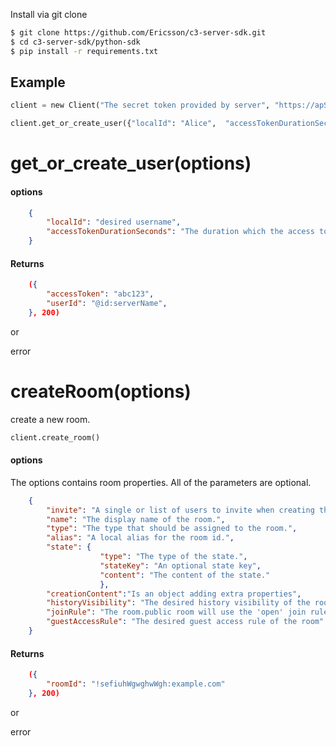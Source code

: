 Install via git clone

```bash
$ git clone https://github.com/Ericsson/c3-server-sdk.git
$ cd c3-server-sdk/python-sdk
$ pip install -r requirements.txt
```

## Example

```python
client = new Client("The secret token provided by server", "https://apServer")
```


```python
client.get_or_create_user({"localId": "Alice",  "accessTokenDurationSeconds": 100})
```


# get_or_create_user(options)

#### options
```json
    {
        "localId": "desired username",
        "accessTokenDurationSeconds": "The duration which the access token should be valid"
    }
```

#### Returns

```json
    ({
        "accessToken": "abc123",
        "userId": "@id:serverName",
    }, 200)
```
or


error

# createRoom(options)
create a new room.



```python
client.create_room()
```
#### options
The options contains room properties. All of the parameters are optional.

```json
    {
        "invite": "A single or list of users to invite when creating the room.",
        "name": "The display name of the room.",
        "type": "The type that should be assigned to the room.",
        "alias": "A local alias for the room id.",
        "state": {
                    "type": "The type of the state.",
                    "stateKey": "An optional state key",
                    "content": "The content of the state."
                    },
        "creationContent":"Is an object adding extra properties",
        "historyVisibility": "The desired history visibility of the room.",
        "joinRule": "The room.public room will use the 'open' join rule while a private room will user 'invite'",
        "guestAccessRule": "The desired guest access rule of the room"
    }
```

#### Returns
```json
    ({
        "roomId": "!sefiuhWgwghwWgh:example.com"
    }, 200)
```
or

error


